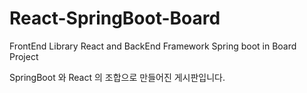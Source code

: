 # React-SpringBoot-Board
FrontEnd Library React and BackEnd Framework Spring boot in Board Project

SpringBoot 와 React 의 조합으로 만들어진 게시판입니다. 
